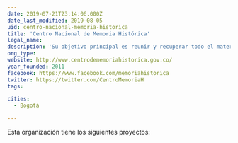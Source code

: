```yaml
---
date: 2019-07-21T23:14:06.000Z
date_last_modified: 2019-08-05
uid: centro-nacional-memoria-historica
title: 'Centro Nacional de Memoria Histórica'
legal_name: 
description: 'Su objetivo principal es reunir y recuperar todo el material documental, testimonios orales y por cualquier otro medio relativos a las violaciones de que trata el artículo 147 de la Ley de Víctimas y restitución de Tierras.'
org_type: 
website: http://www.centrodememoriahistorica.gov.co/
year_founded: 2011
facebook: https://www.facebook.com/memoriahistorica
twitter: https://twitter.com/CentroMemoriaH
tags:

cities: 
  - Bogotá

---
```


Esta organización tiene los siguientes proyectos:


